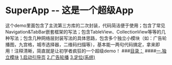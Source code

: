 # SuperApp -- 这是一个超级App
这个demo里面包含了主流第三方库的二次封装，代码简洁便于使用；包含了常见Navigation&TabBar嵌套框架的写法；包含TableView、CollectionView等等的几种写法；包含几种网络层封装写法的具体思路，包含多个独立小模块（如：广告轮播图，九宫格，城市选择器，二维码扫描等），基本能一两句代码搞定，拿来即用！注释清晰，简直就是让初学者疯狂的一个超级demo！
###[目录：](https://github.com/Friends-Home/SuperApp/blob/master/SuperApp/Class/SP_MainVC/SP_Datas.swift)
####[一.独立模块](https://github.com/Friends-Home/SuperApp/blob/master/SuperApp/ViewController.swift)
[1.启动引导页](https://github.com/Friends-Home/SuperApp/blob/master/SuperApp/Class/SP_GuideVC/SP_GuideVC.swift)
[2.广告轮播](https://github.com/Friends-Home/SuperApp/blob/master/SuperApp/Tool/SP_AdsView/SP_AdsView.swift)
[3.定位(系统)](https://github.com/Friends-Home/SuperApp/blob/master/SuperApp/Tool/SP_LocationManager/SP_LocationManager.swift)
